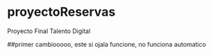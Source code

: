 # proyectoReservas
Proyecto Final Talento Digital


##primer cambiooooo, este si ojala funcione, no funciona automatico
